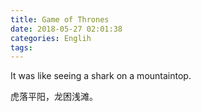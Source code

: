 ```yaml
---
title: Game of Thrones
date: 2018-05-27 02:01:38
categories: Englih
tags:
---
```


It was like seeing a shark on a mountaintop.

虎落平阳，龙困浅滩。

